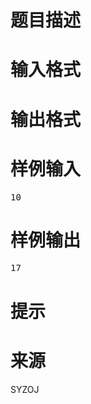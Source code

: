 

# 题目描述



# 输入格式



# 输出格式



# 样例输入


<pre>10</pre>

# 样例输出


<pre>17
</pre>

# 提示



# 来源


<p>
SYZOJ
</p>
